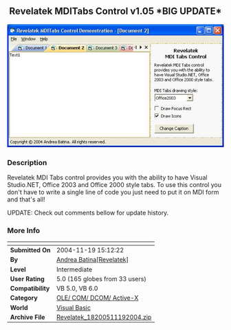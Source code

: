 ﻿<div align="center">

## Revelatek MDITabs Control v1\.05 \*BIG UPDATE\*

<img src="PIC20041119925365106.JPG">
</div>

### Description

Revelatek MDI Tabs control provides you with the ability to have Visual Studio.NET, Office 2003 and Office 2000 style tabs. To use this control you don't have to write a single line of code you just need to put it on MDI form and that's all!

UPDATE: Check out comments bellow for update history.
 
### More Info
 


<span>             |<span>
---                |---
**Submitted On**   |2004-11-19 15:12:22
**By**             |[Andrea Batina\[Revelatek\]](https://github.com/Planet-Source-Code/PSCIndex/blob/master/ByAuthor/andrea-batina-revelatek.md)
**Level**          |Intermediate
**User Rating**    |5.0 (165 globes from 33 users)
**Compatibility**  |VB 5\.0, VB 6\.0
**Category**       |[OLE/ COM/ DCOM/ Active\-X](https://github.com/Planet-Source-Code/PSCIndex/blob/master/ByCategory/ole-com-dcom-active-x__1-29.md)
**World**          |[Visual Basic](https://github.com/Planet-Source-Code/PSCIndex/blob/master/ByWorld/visual-basic.md)
**Archive File**   |[Revelatek\_18200511192004\.zip](https://github.com/Planet-Source-Code/andrea-batina-revelatek-revelatek-mditabs-control-v1-05-big-update__1-57301/archive/master.zip)








